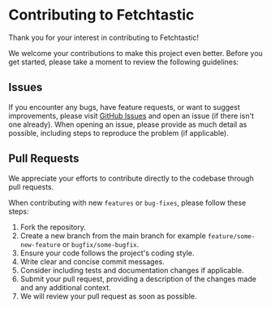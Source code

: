 
# Contributing to Fetchtastic
Thank you for your interest in contributing to Fetchtastic!

We welcome your contributions to make this project even better. Before you get started, please take a moment to review the following guidelines:

## Issues
If you encounter any bugs, have feature requests, or want to suggest improvements, please visit [GitHub Issues](https://github.com/fveracoechea/fetchtastic/issues) and 
open an issue (if there isn't one already). When opening an issue, please provide as much detail as possible, including steps to reproduce the problem (if applicable).

## Pull Requests
We appreciate your efforts to contribute directly to the codebase through pull requests. 

When contributing with new `features` or `bug-fixes`, please follow these steps:

1. Fork the repository.
2. Create a new branch from the main branch for example `feature/some-new-feature` or `bugfix/some-bugfix`.
3. Ensure your code follows the project's coding style.
4. Write clear and concise commit messages.
5. Consider including tests and documentation changes if applicable.
6. Submit your pull request, providing a description of the changes made and any additional context.
8. We will review your pull request as soon as possible.

